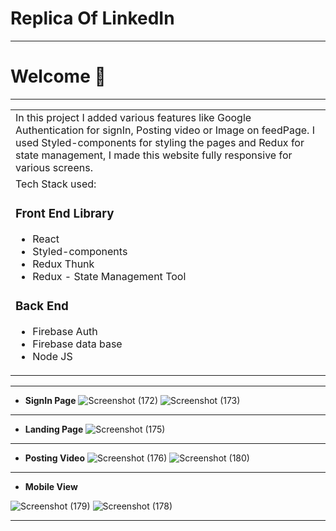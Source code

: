 # Replica Of LinkedIn

---

# Welcome 👋

---
<table>
<tr>
<td>
In this project I added various features like Google Authentication for signIn, Posting video or Image on feedPage. I used Styled-components for styling the pages and Redux for state management, I made this website fully responsive for various screens. 
</td>
</tr>
<tr>
<td>
Tech Stack used: 
  
### Front End Library
  
- React
- Styled-components
- Redux Thunk
- Redux - State Management Tool

### Back End
- Firebase Auth
- Firebase data base
- Node JS

</td>
</tr>
</table>

---
- **SignIn Page**
![Screenshot (172)](https://user-images.githubusercontent.com/91532627/160451252-2a2a7521-4dc1-4ab9-a603-e02493cd5030.png)
![Screenshot (173)](https://user-images.githubusercontent.com/91532627/160451268-ae51b1d4-94d8-4601-a1fd-3e801cb6a896.png)



---

- **Landing Page**
![Screenshot (175)](https://user-images.githubusercontent.com/91532627/160451897-9c521577-4588-4ec0-a421-f82986d9a502.png)
---

- **Posting Video**
![Screenshot (176)](https://user-images.githubusercontent.com/91532627/160452298-68cc385a-ec60-4063-bf79-9eb9fc793c2f.png)
![Screenshot (180)](https://user-images.githubusercontent.com/91532627/160452309-8505791b-4d0b-403c-927b-94bb8a2f1589.png)



---

- **Mobile View**

![Screenshot (179)](https://user-images.githubusercontent.com/91532627/160452540-bee2d824-8c09-4845-93e4-c1bc8b2ac516.png)
![Screenshot (178)](https://user-images.githubusercontent.com/91532627/160452548-05dde5bd-33f9-4f41-b180-d977c814e7f2.png)


---


